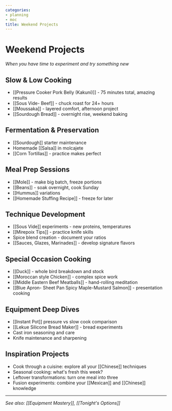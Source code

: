 ```yaml
---
categories:
- planning
- moc
title: Weekend Projects
---
```


# Weekend Projects

*When you have time to experiment and try something new*

## Slow & Low Cooking
- [[Pressure Cooker Pork Belly (Kakuni)]] - 75 minutes total, amazing results
- [[Sous Vide- Beef]] - chuck roast for 24+ hours
- [[Moussaka]] - layered comfort, afternoon project
- [[Sourdough Bread]] - overnight rise, weekend baking

## Fermentation & Preservation
- [[Sourdough]] starter maintenance
- Homemade [[Salsa]] in molcajete
- [[Corn Tortillas]] - practice makes perfect

## Meal Prep Sessions
- [[Mole]] - make big batch, freeze portions
- [[Beans]] - soak overnight, cook Sunday
- [[Hummus]] variations
- [[Homemade Stuffing Recipe]] - freeze for later

## Technique Development
- [[Sous Vide]] experiments - new proteins, temperatures
- [[Mirepoix Tips]] - practice knife skills
- Spice blend creation - document your ratios
- [[Sauces, Glazes, Marinades]] - develop signature flavors

## Special Occasion Cooking
- [[Duck]] - whole bird breakdown and stock
- [[Moroccan style Chicken]] - complex spice work  
- [[Middle Eastern Beef Meatballs]] - hand-rolling meditation
- [[Blue Apron- Sheet Pan Spicy Maple-Mustard Salmon]] - presentation cooking

## Equipment Deep Dives
- [[Instant Pot]] pressure vs slow cook comparison
- [[Lekue Silicone Bread Maker]] - bread experiments
- Cast iron seasoning and care
- Knife maintenance and sharpening

## Inspiration Projects
- Cook through a cuisine: explore all your [[Chinese]] techniques
- Seasonal cooking: what's fresh this week?
- Leftover transformations: turn one meal into three
- Fusion experiments: combine your [[Mexican]] and [[Chinese]] knowledge

---
*See also: [[Equipment Mastery]], [[Tonight's Options]]*